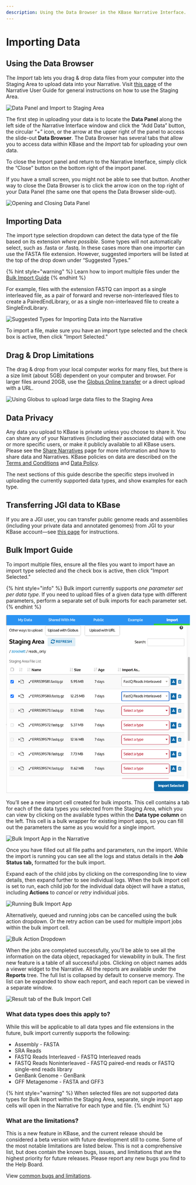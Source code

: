 ```yaml
---
description: Using the Data Browser in the KBase Narrative Interface.
---
```


# Importing Data

## Using the Data Browser

The _Import_ tab lets you drag & drop data files from your computer into the Staging Area to upload data into your Narrative. Visit [this page](../../../getting-started/narrative/add-data.md#uploading-data-from-external-sources) of the Narrative User Guide for general instructions on how to use the Staging Area.

![Data Panel and Import to Staging Area](../../../.gitbook/assets/DataPanel\_import.png)

The first step in uploading your data is to locate the **Data Panel** along the left side of the Narrative Interface window and click the “Add Data” button, the circular “+” icon, or the arrow at the upper right of the panel to access the slide-out **Data Browser**. The Data Browser has several tabs that allow you to access data within KBase and the _Import_ tab for uploading your own data.&#x20;

To close the Import panel and return to the Narrative Interface, simply click the “Close” button on the bottom right of the import panel.&#x20;

If you have a small screen, you might not be able to see that button. Another way to close the Data Browser is to click the arrow icon on the top right of your Data Panel (the same one that opens the Data Browser slide-out).

![Opening and Closing Data Panel](../../../.gitbook/assets/DataPanel\_openandclose.gif)

## **Importing Data**

The import type selection dropdown can detect the data type of the file based on its extension _where possible_. Some types will not automatically select, such as .fasta or .fastq. In these cases more than one importer can use the FASTA file extension. However, suggested importers will be listed at the top of the drop down under “Suggested Types.”&#x20;

{% hint style="warning" %}
Learn how to import multiple files under the [Bulk Import Guide](./#bulk-import-guide)
{% endhint %}

For example, files with the extension FASTQ can import as a single interleaved file, as a pair of forward and reverse non-interleaved files to create a PairedEndLibrary, or as a single non-interleaved file to create a SingleEndLibrary.&#x20;

![Suggested Types for Importing Data into the Narrative](../../../.gitbook/assets/BulkImport\_SuggestedTypes.png)

To import a file, make sure you have an import type selected and the check box is active, then click "Import Selected."

## **Drag & Drop Limitations**

The drag & drop from your local computer works for many files, but there is a size limit (about 5GB) dependent on your computer and browser. For larger files around 20GB, use the [Globus Online transfer](../../globus.md) or a direct upload with a URL.

![Using Globus to upload large data files to the Staging Area](../../../.gitbook/assets/Globus\_upload.png)

## **Data Privacy**

Any data you upload to KBase is private unless you choose to share it. You can share any of your Narratives (including their associated data) with one or more specific users, or make it publicly available to all KBase users. Please see the [Share Narratives](../../../getting-started/narrative/share.md) page for more information and how to share data and Narratives. KBase policies on data are described on the [Terms and Conditions](https://www.kbase.us/about/terms-and-conditions-v2/) and [Data Policy](https://www.kbase.us/about/terms-and-conditions-v2/#data\_policy).

The next sections of this guide describe the specific steps involved in uploading the currently supported data types, and show examples for each type.

## **Transferring JGI data to KBase**

If you are a JGI user, you can transfer public genome reads and assemblies (including your private data and annotated genomes) from JGI to your KBase account—see [this page](../../jgi-transfer.md) for instructions.

## Bulk Import Guide

To import multiple files, ensure all the files you want to import have an import type selected and the check box is active, then click "Import Selected."&#x20;

{% hint style="info" %}
Bulk import currently supports _one parameter set per data type_. If you need to upload files of a given data type with different parameters, perform a separate set of bulk imports for each parameter set.
{% endhint %}

![](../../../.gitbook/assets/screen-shot-2021-08-04-at-11.37.27-am.png)

You’ll see a new import cell created for bulk imports. This cell contains a tab for each of the data types you selected from the Staging Area, which you can view by clicking on the available types within the **Data type column** on the left. This cell is a bulk wrapper for existing import apps, so you can fill out the parameters the same as you would for a single import.&#x20;

![Bulk Import App in the Narrative](<../../../.gitbook/assets/BulkImport\_missinginputs (1).png>)

Once you have filled out all file paths and parameters, run the import. While the import is running you can see all the logs and status details in the **Job Status tab,** formatted for the bulk import.&#x20;

Expand each of the child jobs by clicking on the corresponding line to view details, then expand further to see individual logs. When the bulk import cell is set to run, each child job for the individual data object will have a status, including **Actions** to _cancel_ or _retry_ individual jobs.

![Running Bulk Import App](../../../.gitbook/assets/BulkImport\_JobStatus.png)

Alternatively, queued and running jobs can be cancelled using the bulk action dropdown. Or the retry action can be used for multiple import jobs within the bulk import cell. &#x20;

![Bulk Action Dropdown](<../../../.gitbook/assets/BulkImport\_CancelRetryAll (1).png>)

When the jobs are completed successfully, you’ll be able to see all the information on the data object, repackaged for viewability in bulk. The first new feature is a table of all successful jobs. Clicking on object names adds a viewer widget to the Narrative. All the reports are available under the **Reports** tree. The full list is collapsed by default to conserve memory. The list can be expanded to show each report, and each report can be viewed in a separate window.&#x20;

![Result tab of the Bulk Import Cell](../../../.gitbook/assets/BulkImport\_ResultObject.png)

### What data types does this apply to?

While this will be applicable to all data types and file extensions in the future, bulk import currently supports the following:

* Assembly - FASTA
* SRA Reads&#x20;
* FASTQ Reads Interleaved - FASTQ Interleaved reads
* FASTQ Reads Noninterleaved - FASTQ paired-end reads or FASTQ single-end reads library
* GenBank Genome - GenBank
* GFF Metagenome - FASTA and GFF3

{% hint style="warning" %}
When selected files are not supported data types for Bulk Import within the Staging Area, separate, single import app cells will open in the Narrative for each type and file.
{% endhint %}

### What are the limitations?

This is a new feature in KBase, and the current release should be considered a beta version with future development still to come. Some of the most notable limitations are listed below. This is not a comprehensive list, but does contain the known bugs, issues, and limitations that are the highest priority for future releases. Please report any new bugs you find to the Help Board.

View [common bugs and limitations](bulk-limitations.md).&#x20;

